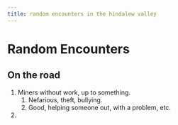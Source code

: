 ```yaml
--- 
title: random encounters in the hindalew valley 
---
```


# Random Encounters

## On the road
1. Miners without work, up to something. 
   1. Nefarious, theft, bullying.
   2. Good, helping someone out, with a problem, etc.
2. 